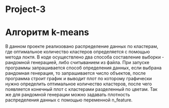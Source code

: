 # Project-3
# Алгоритм k-means
В данном проекте реализовано распределение данных по кластерам, где оптимальное количество кластеров определяется с помощью метода локтя. В коде осуществлено два способа составление выборки - рандомной генерацией, либо считыванием из файла. При запуске программы запрашивается способ определения данных, если выбрана рандомная генерация, то запрашивается число объектов, после программа строит график и выводит плот по которому графически нужно определить оптимальное количество кластеров, после чего появляется конечный плот с кластерами разделенный по цветам. Так же для рандомной генерации можно задавать плотность распределения данных с помощью переменной n_feature.
